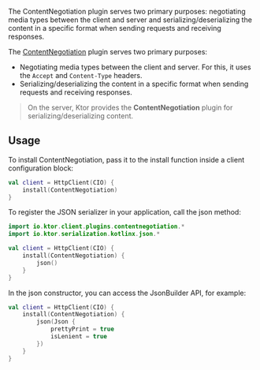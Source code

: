 
The ContentNegotiation plugin serves two primary purposes: negotiating media types between the client and server and serializing/deserializing the content in a specific format when sending requests and receiving responses.

The [ContentNegotiation](https://api.ktor.io/ktor-client/ktor-client-plugins/ktor-client-content-negotiation/io.ktor.client.plugins.contentnegotiation/-content-negotiation/index.html) plugin serves two primary purposes:
* Negotiating media types between the client and server. For this, it uses the `Accept` and `Content-Type` headers.
* Serializing/deserializing the content in a specific format when sending requests and receiving responses.

> On the server, Ktor provides the __ContentNegotiation__ plugin for serializing/deserializing content.


## Usage

To install ContentNegotiation, pass it to the install function inside a client configuration block:

```kotlin
val client = HttpClient(CIO) {
    install(ContentNegotiation)
}
```

To register the JSON serializer in your application, call the json method:
```kotlin
import io.ktor.client.plugins.contentnegotiation.*
import io.ktor.serialization.kotlinx.json.*

val client = HttpClient(CIO) {
    install(ContentNegotiation) {
        json()
    }
}
```
In the json constructor, you can access the JsonBuilder API, for example:
```kotlin
val client = HttpClient(CIO) {
    install(ContentNegotiation) {
        json(Json {
            prettyPrint = true
            isLenient = true
        })
    }
}
```
